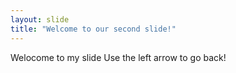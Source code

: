 ```yaml
---
layout: slide
title: "Welcome to our second slide!"
---
```

Welocome to my slide
Use the left arrow to go back!
